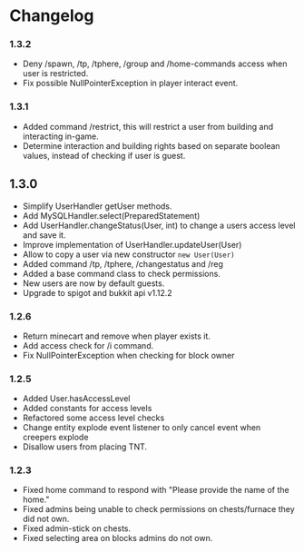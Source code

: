 # Changelog

### 1.3.2

* Deny /spawn, /tp, /tphere, /group and /home-commands access when user is restricted.
* Fix possible NullPointerException in player interact event.

### 1.3.1

* Added command /restrict, this will restrict a user from building and interacting in-game.
* Determine interaction and building rights based on separate boolean values, instead of checking if user is guest.

## 1.3.0

* Simplify UserHandler getUser methods.
* Add MySQLHandler.select(PreparedStatement)
* Add UserHandler.changeStatus(User, int) to change a users access level and save it.
* Improve implementation of UserHandler.updateUser(User)
* Allow to copy a user via new constructor `new User(User)`
* Added command /tp, /tphere, /changestatus and /reg
* Added a base command class to check permissions.
* New users are now by default guests.
* Upgrade to spigot and bukkit api v1.12.2

### 1.2.6

* Return minecart and remove when player exists it.
* Add access check for /i command.
* Fix NullPointerException when checking for block owner

### 1.2.5

* Added User.hasAccessLevel
* Added constants for access levels
* Refactored some access level checks
* Change entity explode event listener to only cancel event when creepers explode
* Disallow users from placing TNT.

### 1.2.3

* Fixed home command to respond with "Please provide the name of the home."
* Fixed admins being unable to check permissions on chests/furnace they did not own.
* Fixed admin-stick on chests.
* Fixed selecting area on blocks admins do not own.
